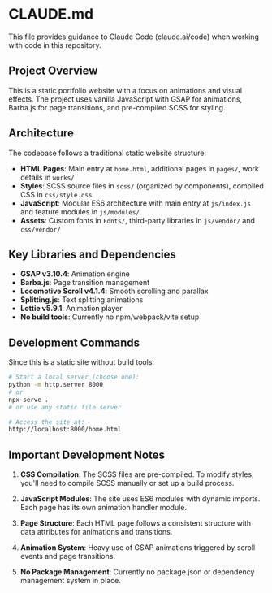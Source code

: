 # CLAUDE.md

This file provides guidance to Claude Code (claude.ai/code) when working with code in this repository.

## Project Overview

This is a static portfolio website with a focus on animations and visual effects. The project uses vanilla JavaScript with GSAP for animations, Barba.js for page transitions, and pre-compiled SCSS for styling.

## Architecture

The codebase follows a traditional static website structure:
- **HTML Pages**: Main entry at `home.html`, additional pages in `pages/`, work details in `works/`
- **Styles**: SCSS source files in `scss/` (organized by components), compiled CSS in `css/style.css`
- **JavaScript**: Modular ES6 architecture with main entry at `js/index.js` and feature modules in `js/modules/`
- **Assets**: Custom fonts in `Fonts/`, third-party libraries in `js/vendor/` and `css/vendor/`

## Key Libraries and Dependencies

- **GSAP v3.10.4**: Animation engine
- **Barba.js**: Page transition management
- **Locomotive Scroll v4.1.4**: Smooth scrolling and parallax
- **Splitting.js**: Text splitting animations
- **Lottie v5.9.1**: Animation player
- **No build tools**: Currently no npm/webpack/vite setup

## Development Commands

Since this is a static site without build tools:
```bash
# Start a local server (choose one):
python -m http.server 8000
# or
npx serve .
# or use any static file server

# Access the site at:
http://localhost:8000/home.html
```

## Important Development Notes

1. **CSS Compilation**: The SCSS files are pre-compiled. To modify styles, you'll need to compile SCSS manually or set up a build process.

2. **JavaScript Modules**: The site uses ES6 modules with dynamic imports. Each page has its own animation handler module.

3. **Page Structure**: Each HTML page follows a consistent structure with data attributes for animations and transitions.

4. **Animation System**: Heavy use of GSAP animations triggered by scroll events and page transitions.

5. **No Package Management**: Currently no package.json or dependency management system in place.